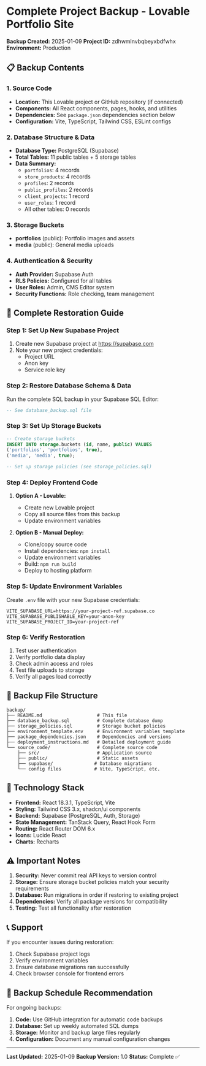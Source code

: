# Complete Project Backup - Lovable Portfolio Site

**Backup Created:** 2025-01-09
**Project ID:** zdhwmlnvbqbeyxbdfwhx
**Environment:** Production

## 📋 Backup Contents

### 1. Source Code
- **Location:** This Lovable project or GitHub repository (if connected)
- **Components:** All React components, pages, hooks, and utilities
- **Dependencies:** See `package.json` dependencies section below
- **Configuration:** Vite, TypeScript, Tailwind CSS, ESLint configs

### 2. Database Structure & Data
- **Database Type:** PostgreSQL (Supabase)
- **Total Tables:** 11 public tables + 5 storage tables
- **Data Summary:**
  - `portfolios`: 4 records
  - `store_products`: 4 records  
  - `profiles`: 2 records
  - `public_profiles`: 2 records
  - `client_projects`: 1 record
  - `user_roles`: 1 record
  - All other tables: 0 records

### 3. Storage Buckets
- **portfolios** (public): Portfolio images and assets
- **media** (public): General media uploads

### 4. Authentication & Security
- **Auth Provider:** Supabase Auth
- **RLS Policies:** Configured for all tables
- **User Roles:** Admin, CMS Editor system
- **Security Functions:** Role checking, team management

## 🚀 Complete Restoration Guide

### Step 1: Set Up New Supabase Project
1. Create new Supabase project at https://supabase.com
2. Note your new project credentials:
   - Project URL
   - Anon key
   - Service role key

### Step 2: Restore Database Schema & Data
Run the complete SQL backup in your Supabase SQL Editor:
```sql
-- See database_backup.sql file
```

### Step 3: Set Up Storage Buckets
```sql
-- Create storage buckets
INSERT INTO storage.buckets (id, name, public) VALUES 
('portfolios', 'portfolios', true),
('media', 'media', true);

-- Set up storage policies (see storage_policies.sql)
```

### Step 4: Deploy Frontend Code
1. **Option A - Lovable:**
   - Create new Lovable project
   - Copy all source files from this backup
   - Update environment variables

2. **Option B - Manual Deploy:**
   - Clone/copy source code
   - Install dependencies: `npm install`
   - Update environment variables
   - Build: `npm run build`
   - Deploy to hosting platform

### Step 5: Update Environment Variables
Create `.env` file with your new Supabase credentials:
```env
VITE_SUPABASE_URL=https://your-project-ref.supabase.co
VITE_SUPABASE_PUBLISHABLE_KEY=your-anon-key
VITE_SUPABASE_PROJECT_ID=your-project-ref
```

### Step 6: Verify Restoration
1. Test user authentication
2. Verify portfolio data display
3. Check admin access and roles
4. Test file uploads to storage
5. Verify all pages load correctly

## 📁 Backup File Structure

```
backup/
├── README.md                    # This file
├── database_backup.sql          # Complete database dump
├── storage_policies.sql         # Storage bucket policies
├── environment_template.env     # Environment variables template
├── package_dependencies.json    # Dependencies and versions
├── deployment_instructions.md   # Detailed deployment guide
└── source_code/                 # Complete source code
    ├── src/                     # Application source
    ├── public/                  # Static assets
    ├── supabase/               # Database migrations
    └── config files            # Vite, TypeScript, etc.
```

## 🔧 Technology Stack

- **Frontend:** React 18.3.1, TypeScript, Vite
- **Styling:** Tailwind CSS 3.x, shadcn/ui components
- **Backend:** Supabase (PostgreSQL, Auth, Storage)
- **State Management:** TanStack Query, React Hook Form
- **Routing:** React Router DOM 6.x
- **Icons:** Lucide React
- **Charts:** Recharts

## ⚠️ Important Notes

1. **Security:** Never commit real API keys to version control
2. **Storage:** Ensure storage bucket policies match your security requirements
3. **Database:** Run migrations in order if restoring to existing project
4. **Dependencies:** Verify all package versions for compatibility
5. **Testing:** Test all functionality after restoration

## 📞 Support

If you encounter issues during restoration:
1. Check Supabase project logs
2. Verify environment variables
3. Ensure database migrations ran successfully
4. Check browser console for frontend errors

## 🔄 Backup Schedule Recommendation

For ongoing backups:
1. **Code:** Use GitHub integration for automatic code backups
2. **Database:** Set up weekly automated SQL dumps
3. **Storage:** Monitor and backup large files regularly
4. **Configuration:** Document any manual configuration changes

---

**Last Updated:** 2025-01-09
**Backup Version:** 1.0
**Status:** Complete ✅